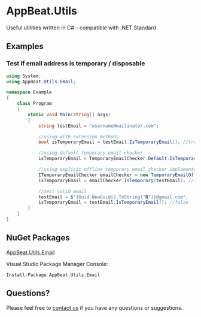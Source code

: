 # AppBeat.Utils
Useful utilities written in C# - compatible with .NET Standard

## Examples ##

### Test if email address is temporary / disposable ###

```csharp
using System;
using AppBeat.Utils.Email;

namespace Example
{
    class Program
    {
        static void Main(string[] args)
        {
            string testEmail = "username@mailinator.com";

            //using with extension methods
            bool isTemporaryEmail = testEmail.IsTemporaryEmail(); //true

            //using default temporary email checker
            isTemporaryEmail = TemporaryEmailChecker.Default.IsTemporary(testEmail); //true

            //using explicit offline temporary email checker implementation
            ITemporaryEmailChecker emailChecker = new TemporaryEmailOfflineChecker();
            isTemporaryEmail = emailChecker.IsTemporary(testEmail); //true

            //test valid email
            testEmail = $"{Guid.NewGuid().ToString("N")}@gmail.com";
            isTemporaryEmail = testEmail.IsTemporaryEmail(); //false
        }
    }
}
```

## NuGet Packages ##

[AppBeat.Utils.Email](https://www.nuget.org/packages/AppBeat.Utils.Email/)

Visual Studio Package Manager Console:

    Install-Package AppBeat.Utils.Email

## Questions? ##

Please feel free to [contact us](https://www.appbeat.io/contact?subject=Question%20about%20AppBeat.Utils%20library) if you have any questions or suggestions.


